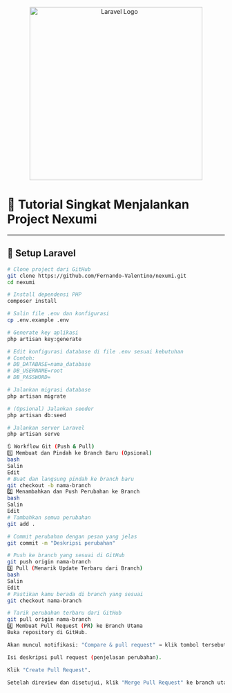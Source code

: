 <p align="center">
  <a href="https://laravel.com" target="_blank">
    <img src="https://raw.githubusercontent.com/laravel/art/master/logo-lockup/5%20SVG/2%20CMYK/1%20Full%20Color/laravel-logolockup-cmyk-red.svg" width="400" alt="Laravel Logo">
  </a>
</p>

# 🚀 Tutorial Singkat Menjalankan Project Nexumi

---

## 🧩 Setup Laravel

```bash
# Clone project dari GitHub
git clone https://github.com/Fernando-Valentino/nexumi.git
cd nexumi

# Install dependensi PHP
composer install

# Salin file .env dan konfigurasi
cp .env.example .env

# Generate key aplikasi
php artisan key:generate

# Edit konfigurasi database di file .env sesuai kebutuhan
# Contoh:
# DB_DATABASE=nama_database
# DB_USERNAME=root
# DB_PASSWORD=

# Jalankan migrasi database
php artisan migrate

# (Opsional) Jalankan seeder
php artisan db:seed

# Jalankan server Laravel
php artisan serve

🔃 Workflow Git (Push & Pull)
1️⃣ Membuat dan Pindah ke Branch Baru (Opsional)
bash
Salin
Edit
# Buat dan langsung pindah ke branch baru
git checkout -b nama-branch
2️⃣ Menambahkan dan Push Perubahan ke Branch
bash
Salin
Edit
# Tambahkan semua perubahan
git add .

# Commit perubahan dengan pesan yang jelas
git commit -m "Deskripsi perubahan"

# Push ke branch yang sesuai di GitHub
git push origin nama-branch
3️⃣ Pull (Menarik Update Terbaru dari Branch)
bash
Salin
Edit
# Pastikan kamu berada di branch yang sesuai
git checkout nama-branch

# Tarik perubahan terbaru dari GitHub
git pull origin nama-branch
4️⃣ Membuat Pull Request (PR) ke Branch Utama
Buka repository di GitHub.

Akan muncul notifikasi: "Compare & pull request" → klik tombol tersebut.

Isi deskripsi pull request (penjelasan perubahan).

Klik "Create Pull Request".

Setelah direview dan disetujui, klik "Merge Pull Request" ke branch utama (misalnya master atau main).
